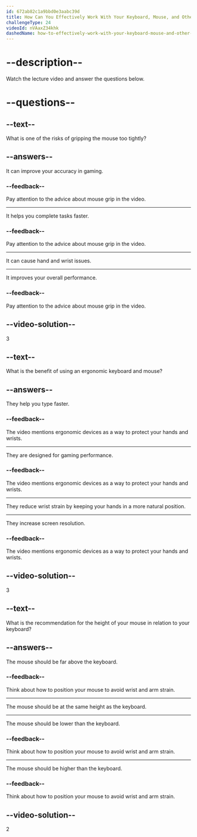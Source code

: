 ```yaml
---
id: 672ab82c1a9bbd0e3aabc39d
title: How Can You Effectively Work With Your Keyboard, Mouse, and Other Pointing Devices
challengeType: 24
videoId: nVAaxZ34khk
dashedName: how-to-effectively-work-with-your-keyboard-mouse-and-other-pointing-devices
---
```


# --description--

Watch the lecture video and answer the questions below.

# --questions--

## --text--

What is one of the risks of gripping the mouse too tightly?

## --answers--

It can improve your accuracy in gaming.

### --feedback--

Pay attention to the advice about mouse grip in the video.

---

It helps you complete tasks faster.

### --feedback--

Pay attention to the advice about mouse grip in the video.

---

It can cause hand and wrist issues.

---

It improves your overall performance.

### --feedback--

Pay attention to the advice about mouse grip in the video.

## --video-solution--

3

## --text--

What is the benefit of using an ergonomic keyboard and mouse?

## --answers--

They help you type faster.

### --feedback--

The video mentions ergonomic devices as a way to protect your hands and wrists.

---

They are designed for gaming performance.

### --feedback--

The video mentions ergonomic devices as a way to protect your hands and wrists.

---

They reduce wrist strain by keeping your hands in a more natural position.

---

They increase screen resolution.

### --feedback--

The video mentions ergonomic devices as a way to protect your hands and wrists.

## --video-solution--

3

## --text--

What is the recommendation for the height of your mouse in relation to your keyboard?

## --answers--

The mouse should be far above the keyboard.

### --feedback--

Think about how to position your mouse to avoid wrist and arm strain.

---

The mouse should be at the same height as the keyboard.

---

The mouse should be lower than the keyboard.

### --feedback--

Think about how to position your mouse to avoid wrist and arm strain.

---

The mouse should be higher than the keyboard.

### --feedback--

Think about how to position your mouse to avoid wrist and arm strain.

## --video-solution--

2
